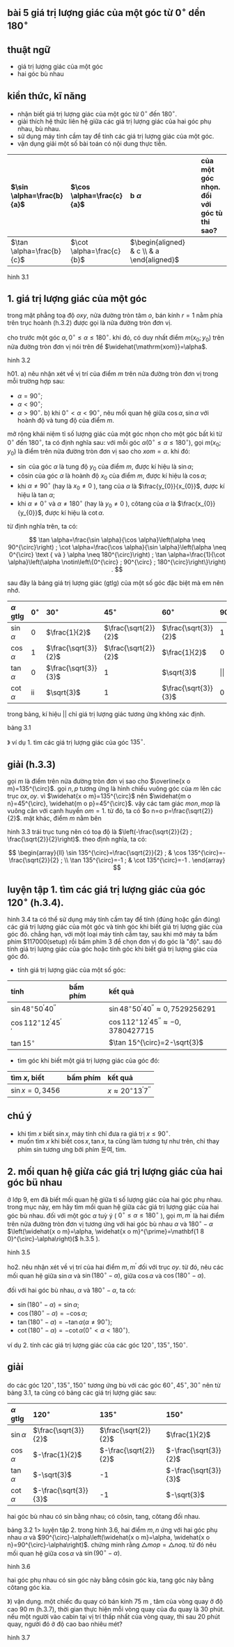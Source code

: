 ## bài 5 giá trị lượng giác của một góc từ $0^{\circ}$ dển $180^{\circ}$

## thuật ngữ

- giá trị lượng giác của một góc
- hai góc bù nhau


## kiền thức, kĩ năng

- nhận biết giá trị lượng giác của một góc từ $0^{\circ}$ đến $180^{\circ}$.
- giải thích hệ thức liên hệ giữa các giá trị lượng giác của hai góc phụ nhau, bù nhau.
- sử dụng máy tính cầm tay để tính các giá trị lượng giác của một góc.
- vận dụng giải một số bài toán có nội dung thực tiễn.

| $\sin \alpha=\frac{b}{a}$ | $\cos \alpha=\frac{c}{a}$ | b $\alpha$ |  | của một góc nhọn. đối với góc tù thi sao? |
| :--- | :--- | :--- | :--- | :--- |
| $\tan \alpha=\frac{b}{c}$ | $\cot \alpha=\frac{c}{b}$ | $\begin{aligned} & c \\ & a \end{aligned}$ |  |  |

hinh 3.1

## 1. giá trị lượng giác của một góc

trong mặt phẳng toạ độ $o x y$, nửa đường tròn tâm $o$, bán kính $r=1$ nằm phía trên trục hoành (h.3.2) được gọi là nửa đường tròn đơn vị.

cho trước một góc $\alpha, 0^{\circ} \leq \alpha \leq 180^{\circ}$. khi đó, có duy nhất điểm $m\left(x_{0} ; y_{0}\right)$ trên nửa đường tròn đơn vị nói trên để $\widehat{\mathrm{xom}}=\alpha$.


hinh 3.2


h01. a) nêu nhận xét về vị trí của điểm $m$ trên nửa đường tròn đơn vị trong mỗi trường hợp sau:

- $\alpha=90^{\circ}$;
- $\alpha<90^{\circ}$;
- $\alpha>90^{\circ}$.
b) khi $0^{\circ}<\alpha<90^{\circ}$, nêu mối quan hệ giữa $\cos \alpha, \sin \alpha$ với hoành độ và tung độ của điểm $m$.

mở rộng khái niệm tỉ số lượng giác của một góc nhọn cho một góc bất kì từ $0^{\circ}$ đến $180^{\circ}$, ta có định nghĩa sau:
với mỗi góc $\alpha\left(0^{\circ} \leq \alpha \leq 180^{\circ}\right)$, gọi $m\left(x_{0} ; y_{0}\right)$ là điểm trên nửa đường tròn đơn vị sao cho $x o m=\alpha$. khi đó:

- $\sin$ của góc $\alpha$ là tung độ $y_{0}$ của điểm $m$, được kí hiệu là $\sin \alpha$;
- côsin của góc $\alpha$ là hoành độ $x_{0}$ của điểm $m$, được kí hiệu là $\cos \alpha$;
- khi $\alpha \neq 90^{\circ}$ (hay là $x_{0} \neq 0$ ), tang của $\alpha$ là $\frac{y_{0}}{x_{0}}$, được kí hiệu là tan $\alpha$;
- khi $\alpha \neq 0^{\circ}$ và $\alpha \neq 180^{\circ}$ (hay là $y_{0} \neq 0$ ), côtang của $\alpha$ là $\frac{x_{0}}{y_{0}}$, được kí hiệu là $\cot \alpha$.

từ định nghĩa trên, ta có:

$$
\tan \alpha=\frac{\sin \alpha}{\cos \alpha}\left(\alpha \neq 90^{\circ}\right) ; \cot \alpha=\frac{\cos \alpha}{\sin \alpha}\left(\alpha \neq 0^{\circ} \text { và } \alpha \neq 180^{\circ}\right) ; \tan \alpha=\frac{1}{\cot \alpha}\left(\alpha \notin\left\{0^{\circ} ; 90^{\circ} ; 180^{\circ}\right\}\right) .
$$

sau đây là bảng giá trị lượng giác (gtlg) của một số góc đặc biệt mà em nên nhớ.

| $\alpha$  gtlg | $0^{\circ}$ | $30^{\circ}$ | $45^{\circ}$ | $60^{\circ}$ | $90^{\circ}$ | $180^{\circ}$ |
| :--- | :--- | :--- | :--- | :--- | :--- | :--- |
| $\sin \alpha$ | 0 | $\frac{1}{2}$ | $\frac{\sqrt{2}}{2}$ | $\frac{\sqrt{3}}{2}$ | 1 | 0 |
| $\cos \alpha$ | 1 | $\frac{\sqrt{3}}{2}$ | $\frac{\sqrt{2}}{2}$ | $\frac{1}{2}$ | 0 | -1 |
| $\tan \alpha$ | 0 | $\frac{\sqrt{3}}{3}$ | 1 | $\sqrt{3}$ | \|\| | 0 |
| $\cot \alpha$ | ii | $\sqrt{3}$ | 1 | $\frac{\sqrt{3}}{3}$ | 0 | ii |

trong bảng, kí hiệu || chỉ giá trị lượng giác tương ứng không xác định.

bảng 3.1

》 ví dụ 1. tìm các giá trị lượng giác của góc $135^{\circ}$.

## giải (h.3.3)

gọi $m$ là điểm trên nửa đường tròn đơn vị sao cho $\overline{x o m}=135^{\circ}$. gọi $n, p$ tương ứng là hình chiếu vuông góc của $m$ lên các trục $o x, o y$.
vì $\widehat{x o m}=135^{\circ}$ nên $\widehat{m o n}=45^{\circ}, \widehat{m o p}=45^{\circ}$. vậy các tam giác $m o n, m o p$ là vuông cân với cạnh huyền $o m=1$. từ đó, ta có $o n=o p=\frac{\sqrt{2}}{2}$. mặt khác, điểm $m$ nằm bên


hinh 3.3 trái trục tung nên có toạ độ là $\left(-\frac{\sqrt{2}}{2} ; \frac{\sqrt{2}}{2}\right)$.
theo định nghĩa, ta có:

$$
\begin{array}{ll}
\sin 135^{\circ}=\frac{\sqrt{2}}{2} ; & \cos 135^{\circ}=-\frac{\sqrt{2}}{2} ; \\
\tan 135^{\circ}=-1 ; & \cot 135^{\circ}=-1 .
\end{array}
$$



## luyện tập 1. tìm các giá trị lượng giác của góc $120^{\circ}$ (h.3.4).

hinh 3.4
ta có thể sử dụng máy tính cầm tay để tính (đúng hoặc gần đúng) các giá trị lượng giác của một góc và tính góc khi biết giá trị lượng giác của góc đó.
chẳng hạn, với một loại máy tính cầm tay, sau khi mở máy ta bấm phím \$117000(setup) rồi bấm phím 3 để chọn đơn vị đo góc là "độ". sau đó tính giá trị lượng giác của góc hoặc tính góc khi biết giá trị lượng giác của góc đó.

- tính giá trị lượng giác của một số góc:


| tính | bấm phím | kết quả |
| :--- | :--- | :--- |
| $\sin 48^{\circ} 50^{\prime} 40^{\prime \prime}$ |  | $\sin 48^{\circ} 50^{\prime} 40^{\prime \prime} \approx 0,7529256291$ |
| $\cos 112^{\circ} 12^{\prime} 45^{\prime \prime}$ |  | $\cos 112^{\circ} 12^{\prime} 45^{\prime \prime} \approx-0,3780427715$ |
| $\tan 15^{\circ}$ |  | $\tan 15^{\circ}=2-\sqrt{3}$ |

- tìm góc khi biết một giá trị lượng giác của góc đó:

| tìm $x$, biết | bấm phím | kết quả |
| :--- | :--- | :--- |
| $\sin x=0,3456$ |  | $x \approx 20^{\circ} 13^{\prime} 7^{\prime \prime}$ |

## chú ý

- khi tìm $x$ biết $\sin x$, máy tính chỉ đưa ra giá trị $x \leq 90^{\circ}$.
- muốn tìm $x$ khi biết $\cos x, \tan x$, ta cũng làm tương tự như trên, chỉ thay phím sin tương ưng bởi phím 둔여, tim.


## 2. mối quan hệ giừa các giá trị lượng giác của hai góc bü nhau

ở lớp 9, em đã biết mối quan hệ giữa tỉ số lượng giác của hai góc phụ nhau. trong mục này, em hãy tìm mối quan hệ giữa các giá trị lượng giác của hai góc bù nhau.
đối với một góc $\alpha$ tuỳ ý ( $0^{\circ} \leq \alpha \leq 180^{\circ}$ ), gọi $m, m^{\prime}$ là hai điểm trên nửa đường tròn đơn vị tương ứng với hai góc bù nhau $\alpha$ và $180^{\circ}-\alpha$ $\left(\widehat{x o m}=\alpha, \widehat{x o m}^{\prime}=\mathbf{1 8 0}^{\circ}-\alpha\right)($ h.3.5 $)$.


hinh 3.5

ho2. nêu nhận xét về vị trí của hai điểm $m, m^{\prime}$ đối với trục $o y$. từ đó, nêu các mối quan hệ giữa $\sin \alpha$ và $\sin \left(180^{\circ}-\alpha\right)$, giữa $\cos \alpha$ và $\cos \left(180^{\circ}-\alpha\right)$.

đối với hai góc bù nhau, $\alpha$ và $180^{\circ}-\alpha$, ta có:

- $\sin \left(180^{\circ}-\alpha\right)=\sin \alpha$;
- $\cos \left(180^{\circ}-\alpha\right)=-\cos \alpha$;
- $\tan \left(180^{\circ}-\alpha\right)=-\tan \alpha\left(\alpha \neq 90^{\circ}\right)$;
- $\cot \left(180^{\circ}-\alpha\right)=-\cot \alpha\left(0^{\circ}<\alpha<180^{\circ}\right)$.

ví dụ 2. tính các giá trị lượng giác của các góc $120^{\circ}, 135^{\circ}, 150^{\circ}$.

## giải

do các góc $120^{\circ}, 135^{\circ}, 150^{\circ}$ tương ứng bù với các góc $60^{\circ}, 45^{\circ}, 30^{\circ}$ nên từ bảng 3.1, ta cũng có bảng các giá trị lượng giác sau:

| $\alpha$ <br> gtlg | $120^{\circ}$ | $135^{\circ}$ | $150^{\circ}$ |
| :--- | :--- | :--- | :--- |
| $\sin \alpha$ | $\frac{\sqrt{3}}{2}$ | $\frac{\sqrt{2}}{2}$ | $\frac{1}{2}$ |
| $\cos \alpha$ | $-\frac{1}{2}$ | $-\frac{\sqrt{2}}{2}$ | $-\frac{\sqrt{3}}{2}$ |
| $\tan \alpha$ | $-\sqrt{3}$ | -1 | $-\frac{\sqrt{3}}{3}$ |
| $\cot \alpha$ | $-\frac{\sqrt{3}}{3}$ | -1 | $-\sqrt{3}$ |

hai góc bù nhau có sin bằng nhau; có côsin, tang, côtang đối nhau.


bảng 3.2
1> luyện tập 2. trong hình 3.6, hai điểm $m, n$ ứng với hai góc phụ nhau $\alpha$ và $90^{\circ}-\alpha\left(\widehat{x o m}=\alpha, \widehat{x o n}=90^{\circ}-\alpha\right)$. chứng minh rằng $\triangle m o p=\triangle n o q$. từ đó nêu mối quan hệ giữa $\cos \alpha$ và $\sin \left(90^{\circ}-\alpha\right)$.


hinh 3.6

hai góc phụ nhau có sin góc này bằng côsin góc kia, tang góc này bằng côtang góc kia.

》) vận dụng. một chiếc đu quay có bán kính 75 m , tâm của vòng quay ở độ cao 90 m (h.3.7), thời gian thực hiện mỗi vòng quay của đu quay là 30 phút. nếu một người vào cabin tại vị trí thấp nhất của vòng quay, thì sau 20 phút quay, người đó ở độ cao bao nhiêu mét?


hinh 3.7